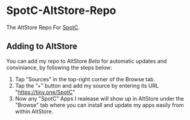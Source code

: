 # SpotC-AltStore-Repo
The AltStore Repo For [SpotC](https://github.com/SpotCompiled).

## Adding to AltStore<br/>
You can add my repo to AltStore *Beta* for automatic updates and conviniance, by following the steps below:<br/>
1. Tap "Sources" in the top-right corner of the Browse tab.<br/>
2. Tap the ”+” button and add my source by entering its URL "https://tiny.one/SpotC"
3. Now any "SpotC" Apps I realease will show up in AltStore under the "Browse" tab where you can install and update my apps easily from within AltStore.<br/>
